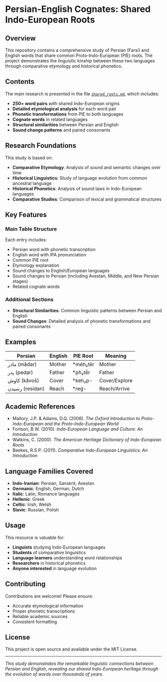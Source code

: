 # Persian-English Cognates: Shared Indo-European Roots

## Overview

This repository contains a comprehensive study of Persian (Farsi) and English words that share common Proto-Indo-European (PIE) roots. The project demonstrates the linguistic kinship between these two languages through comparative etymology and historical phonetics.

## Contents

The main research is presented in the file [`shared_roots.md`](shared_roots.md), which includes:

- **250+ word pairs** with shared Indo-European origins
- **Detailed etymological analysis** for each word pair
- **Phonetic transformations** from PIE to both languages
- **Cognate words** in related languages
- **Structural similarities** between Persian and English
- **Sound change patterns** and paired consonants

## Research Foundations

This study is based on:
- **Comparative Etymology**: Analysis of sound and semantic changes over time
- **Historical Linguistics**: Study of language evolution from common ancestral language
- **Historical Phonetics**: Analysis of sound laws in Indo-European languages
- **Comparative Studies**: Comparison of lexical and grammatical structures

## Key Features

### Main Table Structure
Each entry includes:
- Persian word with phonetic transcription
- English word with IPA pronunciation
- Common PIE root
- Etymology explanation
- Sound changes to English/European languages
- Sound changes to Persian (including Avestan, Middle, and New Persian stages)
- Related cognate words

### Additional Sections
- **Structural Similarities**: Common linguistic patterns between Persian and English
- **Sound Changes**: Detailed analysis of phonetic transformations and paired consonants

## Examples

| Persian | English | PIE Root | Meaning |
|---------|---------|----------|---------|
| مادر (mâdar) | Mother | *méh₂tēr | Mother |
| پدر (pedar) | Father | *ph₂tḗr | Father |
| کاوش (kâvoš) | Cover | *keh₂p- | Cover/Explore |
| رسیدن (residan) | Reach | *reǵ- | Reach/Arrive |

## Academic References

- Mallory, J.P. & Adams, D.Q. (2006). *The Oxford Introduction to Proto-Indo-European and the Proto-Indo-European World*
- Fortson, B.W. (2010). *Indo-European Language and Culture: An Introduction*
- Watkins, C. (2000). *The American Heritage Dictionary of Indo-European Roots*
- Beekes, R.S.P. (2011). *Comparative Indo-European Linguistics: An Introduction*

## Language Families Covered

- **Indo-Iranian**: Persian, Sanskrit, Avestan
- **Germanic**: English, German, Dutch
- **Italic**: Latin, Romance languages
- **Hellenic**: Greek
- **Celtic**: Irish, Welsh
- **Slavic**: Russian, Polish

## Usage

This resource is valuable for:
- **Linguists** studying Indo-European languages
- **Students** of comparative linguistics
- **Language learners** understanding word relationships
- **Researchers** in historical phonetics
- **Anyone interested** in language evolution

## Contributing

Contributions are welcome! Please ensure:
- Accurate etymological information
- Proper phonetic transcriptions
- Reliable academic sources
- Consistent formatting

## License

This project is open source and available under the MIT License.

---

*This study demonstrates the remarkable linguistic connections between Persian and English, revealing our shared Indo-European heritage through the evolution of words over thousands of years.*
